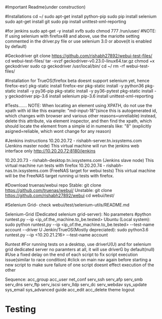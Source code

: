 #Important Readme(under construction)

#Installations
cd ~/
sudo apt-get install python-pip
sudo pip install selenium
sudo apt-get install git
sudo pip install unittest-xml-reporting

#for jenkins
sudo apt-get -y install xvfb 
sudo chmod 777 /run/user/
#NOTE: If using selenium with firefox48 and above, use the mariotte setting commented in the driver.py file or use selenium 3.0 or above(it is enabled by default)

#Geckodriver 
git clone https://github.com/rishabh27892/webui-test-files/
cd webui-test-files/
tar -xvzf geckodriver-v0.23.0-linux64.tar.gz
chmod +x geckodriver
sudo cp geckodriver /usr/local/bin/
cd ~/
rm -rf webui-test-files/

#Installation for TrueOS(firefox beta doesnt support selenium yet, hence firefox-esr)
pkg-static install firefox-esr
pkg-static install -y python36
pkg-static install -y py36-pip
pkg-static install -y py36-pytest
pkg-static install -y geckodriver
pip-3.6 install selenium
pip-3.6 install unittest-xml-reporting

#Tests…….
NOTE: When locating an element using XPATH, do not use the xpath with id like this example: "md-input-18"(since this is autogenerated id, which changes with browser and various other reasons=unreliable)
instead, delete this attribute, via element inspector, and then find the xpath, which should locate the element from a simple id in numerals like: "8" (explicitly asigned=reliable, which wont change for any reason) 

#Jenkins instructions
10.20.20.72 - rishabh-server.tn.ixsystems.com (Jenkins master node)
This virtual machine will run the jenkins web interface only
http://10.20.20.72:8180/jenkins

10.20.20.73 - rishabh-desktop.tn.ixsystems.com (Jenkins slave node)
This virtual machine run tests with firefox
10.20.20.74 - rishabh-nas.tn.ixsystems.com (FreeNAS target for webui tests)
This virtual machine will be the FreeNAS target running ui tests with firefox.



#Download truenas/webui repo
Stable: git clone https://github.com/truenas/webui/
Unstable: git clone https://github.com/rishabh27892/webui
cd webui/test/

#Selenium Grid- check webui/test/selenium-utils/README.md

Selenium-Grid (Dedicated selenium grid-server): No parameters #python runtest.py --ip <ip_of.the_machine.to_be.tested>
Ubuntu (Local system): sudo python runtest.py --ip <ip_of.the_machine.to_be.tested> --test-name account --driver U
Jenkin/TrueOS(Mostly depreciated): sudo python3.6 runtest.py --ip <10.20.21.216> --test-name account

Runtest
	#For running tests on a desktop, use driverU(U) and for selenium grid dedicated server no paramters at all, it will use driverG by default(null) 
	#Use a fixed delay on the end of each script to fix script execution issue(similar to race condition)
	#click on main nav again before starting a new script to make sure failure of one script doesnt effect execution of the other

Sequence:
acc_group
acc_user
net_conf
serv_ssh
serv_afp
serv_smb
serv_dns
serv_ftp
serv_iscsi
serv_lldp
serv_dc
serv_webdav
sys_update
sys_email
sys_advanced
guide
acc_edit
acc_delete
theme
logout

# Testing
